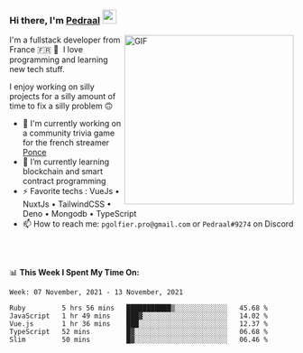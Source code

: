 ### Hi there, I'm <a href="https://pedraal.dev" target="_blank">Pedraal</a> <img src="https://media.giphy.com/media/hvRJCLFzcasrR4ia7z/giphy.gif" width="25px">
<img align="right" alt="GIF" src="https://pedraal.dev/avatar.png" width="300" height="300" />

I'm a fullstack developer from France 🇫🇷 🥖 &nbsp;I love programming and learning new
tech stuff.

I enjoy working on silly projects for a silly amount of time to fix a silly problem 🙃

- 🔭  I'm currently working on a community trivia game for the french streamer <a href="https://twitch.tv/ponce" target="_blank">Ponce</a>
- 🌱 I’m currently learning blockchain and smart contract programming
- ⚡ Favorite techs : VueJs &bull; NuxtJs &bull; TailwindCSS &bull; Deno &bull; Mongodb &bull; TypeScript
- 📫 How to reach me: `pgolfier.pro@gmail.com` or `Pedraal#9274` on Discord

<br>
<br>

📊 **This Week I Spent My Time On:**
<!--START_SECTION:waka-->
```text
Week: 07 November, 2021 - 13 November, 2021

Ruby         5 hrs 56 mins   ███████████▒░░░░░░░░░░░░░   45.68 % 
JavaScript   1 hr 49 mins    ███▓░░░░░░░░░░░░░░░░░░░░░   14.02 % 
Vue.js       1 hr 36 mins    ███░░░░░░░░░░░░░░░░░░░░░░   12.37 % 
TypeScript   52 mins         █▓░░░░░░░░░░░░░░░░░░░░░░░   06.68 % 
Slim         50 mins         █▓░░░░░░░░░░░░░░░░░░░░░░░   06.46 % 
```
<!--END_SECTION:waka-->
